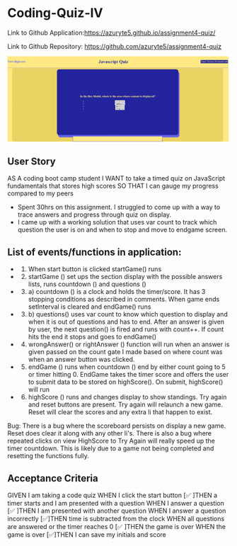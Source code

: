 # Coding-Quiz-IV
Link to Github Application:https://azuryte5.github.io/assignment4-quiz/

Link to Github Repository: https://github.com/azuryte5/assignment4-quiz

<img src="assets/images/Screenshot-4.png" alt="image of question 1 from quiz" width="500" style="max-width: 100%;">

## User Story
AS A coding boot camp student
I WANT to take a timed quiz on JavaScript fundamentals that stores high scores
SO THAT I can gauge my progress compared to my peers
* Spent 30hrs on this assignment. I struggled to come up with a way to trace answers and progress through quiz on display.
* I came up with a working solution that uses var count to track which question the user is on and when to stop and move to endgame screen.

## List of events/functions in application:

* 1) When start button is clicked startGame() runs

* 2) startGame () set ups the section display with the possible answers lists, runs countdown () and questions ()

* 3) a) countdown () is a clock and holds the timer/score. It has 3 stopping conditions as described in comments. When game ends setInterval is cleared and endGame() runs

* 3) b) questions() uses var count to know which question to display and when it is out of questions and has to end. After an answer is given by user, the next question() is fired and runs with count++. If count hits the end it stops and goes to endGame()

* 4) wrongAnswer() or rightAnswer () function will run when an answer is given passed on the count gate I made based on where count was when an answer button was clicked.

* 5) endGame () runs when countdown () end by either count going to 5 or timer hitting 0. EndGame takes the timer score and offers the user to submit data to be stored on highScore(). On submit, highScore() will run

* 6) highScore () runs and changes display to show standings. Try again and reset buttons are present. Try again will relaunch a new game. Reset will clear the scores and any extra li that happen to exist.

Bug:  There is a bug where the scoreboard persists on display a new game. Reset does clear it along with any other li's. There is also a bug where repeated clicks on  view HighScore to Try Again will really speed up the timer countdown. This is likely due to a game not being completed and resetting the functions fully. 

## Acceptance Criteria
GIVEN I am taking a code quiz
WHEN I click the start button
[✅ ]THEN a timer starts and I am presented with a question
WHEN I answer a question
[✅ ]THEN I am presented with another question
WHEN I answer a question incorrectly
[✅]THEN time is subtracted from the clock
WHEN all questions are answered or the timer reaches 0
[✅ ]THEN the game is over
WHEN the game is over
[✅]THEN I can save my initials and score

